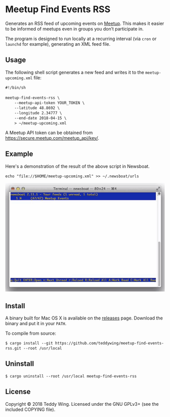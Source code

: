 Meetup Find Events RSS
======================

Generates an RSS feed of upcoming events on [Meetup][1]. This makes it easier to
be informed of meetups even in groups you don’t participate in.

The program is designed to run locally at a recurring interval (via `cron` or
`launchd` for example), generating an XML feed file.


## Usage
The following shell script generates a new feed and writes it to the
`meetup-upcoming.xml` file:

	#!/bin/sh

	meetup-find-events-rss \
		--meetup-api-token YOUR_TOKEN \
		--latitude 48.8692 \
		--longitude 2.34777 \
		--end-date 2018-04-15 \
		> ~/meetup-upcoming.xml

A Meetup API token can be obtained from
<https://secure.meetup.com/meetup_api/key/>.


## Example
Here's a demonstration of the result of the above script in Newsboat.

	echo "file://$HOME/meetup-upcoming.xml" >> ~/.newsboat/urls

![Screencast](./Demo.gif)


## Install
A binary built for Mac OS X is available on the [releases][2] page. Download the
binary and put it in your `PATH`.

To compile from source:

	$ cargo install --git https://github.com/teddywing/meetup-find-events-rss.git --root /usr/local


## Uninstall

	$ cargo uninstall --root /usr/local meetup-find-events-rss


## License
Copyright © 2018 Teddy Wing. Licensed under the GNU GPLv3+ (see the included
COPYING file).


[1]: https://www.meetup.com/
[2]: https://github.com/teddywing/meetup-find-events-rss/releases

